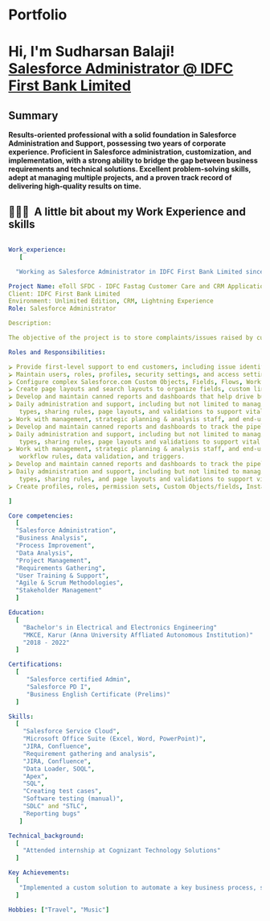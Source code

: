 # Portfolio
<h1>Hi, I'm Sudharsan Balaji! <br/><a href="https://github.com/SudharsanBalaji/Portfolio/blob/main/README.md">Salesforce Administrator @ IDFC First Bank Limited</a></h1>

<h2>Summary</h2>
    <b>Results-oriented professional with a solid foundation in Salesforce Administration and Support, possessing two years of corporate experience. Proficient in Salesforce administration, customization, and implementation, with a strong ability to bridge the gap between business requirements and technical solutions. Excellent problem-solving skills, adept at managing multiple projects, and a proven track record of delivering high-quality results on time.
</b>

<h2> 👨🏻‍💻 &nbsp;A little bit about my Work Experience and skills</h2>

```yaml

Work_experience:
   [

  "Working as Salesforce Administrator in IDFC First Bank Limited since Oct 2022"

Project Name: eToll SFDC - IDFC Fastag Customer Care and CRM Application
Client: IDFC First Bank Limited
Environment: Unlimited Edition, CRM, Lightning Experience
Role: Salesforce Administrator

Description:

The objective of the project is to store complaints/issues raised by customers and resolve them efficiently with a lower TAT. Additionally, the CRM will be used for cross-selling, upselling, and identifying opportunities.

Roles and Responsibilities:

⮚ Provide first-level support to end customers, including issue identification and resolution/escalation.
⮚ Maintain users, roles, profiles, security settings, and access settings.
⮚ Configure complex Salesforce.com Custom Objects, Fields, Flows, Workflows, Approval Processes, etc., as needed.
⮚ Create page layouts and search layouts to organize fields, custom links, related lists, and other components on record detail and edit pages.
⮚ Develop and maintain canned reports and dashboards that help drive business decisions.
⮚ Daily administration and support, including but not limited to managing multiple users’ setup, profiles, and roles, customization of objects, fields, record 
   types, sharing rules, page layouts, and validations to support vital business functions.
⮚ Work with management, strategic planning & analysis staff, and end-users to create and manage complex workflow rules, data validation, and triggers.
⮚ Develop and maintain canned reports and dashboards to track the pipeline for management visibility.
⮚ Daily administration and support, including but not limited to managing multiple users’ setup, profiles and roles, customization of objects, fields, record 
   types, sharing rules, page layouts and validations to support vital business functions.
⮚ Work with management, strategic planning & analysis staff, and end-users to create and manage complex.
   workflow rules, data validation, and triggers.
⮚ Develop and maintain canned reports and dashboards to track the pipeline for management visibility.
⮚ Daily administration and support, including but not limited to managing multiple users’ setup, profiles, and roles, customization of objects, fields, record 
   types, sharing rules, and page layouts and validations to support vital business functions.
⮚ Create profiles, roles, permission sets, Custom Objects/fields, Installation of AppExchange packages.

]

Core competencies:
  [
  "Salesforce Administration",
  "Business Analysis",
  "Process Improvement",
  "Data Analysis",
  "Project Management",
  "Requirements Gathering",
  "User Training & Support",
  "Agile & Scrum Methodologies",
  "Stakeholder Management"
  ]

Education:
  [
    "Bachelor's in Electrical and Electronics Engineering"
    "MKCE, Karur (Anna University Affliated Autonomous Institution)"
    "2018 - 2022"
  ]

Certifications:
  [
     "Salesforce certified Admin",
     "Salesforce PD I",
     "Business English Certificate (Prelims)"
  ]

Skills:
  [
    "Salesforce Service Cloud",
    "Microsoft Office Suite (Excel, Word, PowerPoint)",
    "JIRA, Confluence",
    "Requirement gathering and analysis",
    "JIRA, Confluence",
    "Data Loader, SOQL",
    "Apex",
    "SQL",
    "Creating test cases",
    "Software testing (manual)",
    "SDLC" and "STLC",
    "Reporting bugs"
   ]

Technical_background:
  [
    "Attended internship at Cognizant Technology Solutions"
  ]

Key Achievements:
  [
   "Implemented a custom solution to automate a key business process, saving the team work hours."
  ]

Hobbies: ["Travel", "Music"]
```
